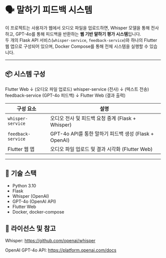 # 🗣️ 말하기 피드백 시스템

이 프로젝트는 사용자가 웹에서 오디오 파일을 업로드하면, Whisper 모델을 통해 전사하고, GPT-4o를 통해 피드백을 반환하는 **웹 기반 말하기 평가 시스템**입니다.  
두 개의 Flask API 서비스(`whisper-service`, `feedback-service`)와 하나의 Flutter 웹 앱으로 구성되어 있으며, Docker Compose를 통해 전체 시스템을 실행할 수 있습니다.

---

## 📦 시스템 구성
Flutter Web
↓ (오디오 파일 업로드)
whisper-service (전사)
↓ (텍스트 전송)
feedback-service (GPT-4o 피드백)
↓
Flutter Web (결과 출력)


| 구성 요소         | 설명 |
|------------------|------|
| `whisper-service` | 오디오 전사 및 피드백 요청 중계 (Flask + Whisper) |
| `feedback-service` | GPT-4o API를 통한 말하기 피드백 생성 (Flask + OpenAI) |
| Flutter 웹 앱     | 오디오 파일 업로드 및 결과 시각화 (Flutter Web) |

---

## 🧱 기술 스택

- Python 3.10
- Flask
- Whisper (OpenAI)
- GPT-4o (OpenAI API)
- Flutter Web
- Docker, docker-compose

## 📜 라이선스 및 참고
Whisper: https://github.com/openai/whisper

OpenAI GPT-4o API: https://platform.openai.com/docs
